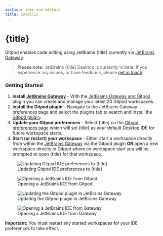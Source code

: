 ```yaml
---
section: ides-and-editors
title: IntelliJ
---
```


<script context="module">
  export const prerender = true;
</script>

# {title}

Gitpod enables code editing using JetBrains {title} currently via [JetBrains Gateway](jetbrains-gateway).

> **Please note:** JetBrains {title} Desktop is currently in beta. If you experience any issues, or have feedback, please [get in touch](/contact/support).

### Getting Started

1. **Install [JetBrains Gateway](https://www.jetbrains.com/help/idea/remote-development-a.html#gateway)** - With the [JetBrains Gateway and Gitpod](jetbrains-gateway) plugin you can create and manage your latest 20 Gitpod workspaces.
2. **Install the Gitpod plugin** - Navigate to the JetBrains Gateway preferences page and select the plugins tab to search and install the [Gitpod plugin](https://plugins.jetbrains.com/plugin/18438-gitpod-gateway).
3. **Update your Gitpod preferences** - Select {title} on the [Gitpod preferences page](https://gitpod.io/preferences) which will set {title} as your default Desktop IDE for future workspace starts.
4. **Start (or restart) your workspace** - Either start a workspace directly from within the [JetBrains Gateway](jetbrains-gateway) via the Gitpod plugin **OR** open a new workspace direclty in Gitpod where on workspace start you will be prompted to open {title} for that workspace.

<figure>
<img class="shadow-medium w-full rounded-xl max-w-3xl mt-x-small" alt="Updating Gitpod IDE preferences to {title}" src="/images/editors/select-jetbrains-ide.gif">
    <figcaption>Updating Gitpod IDE preferences to {title}</figcaption>
</figure>

<figure>
<img class="shadow-medium w-full rounded-xl max-w-3xl mt-x-small" alt="Opening a JetBrains IDE from Gitpod" src="/images/editors/opening-the-thin-jetbrains-client.gif">
    <figcaption>Opening a JetBrains IDE from Gitpod</figcaption>
</figure>

<figure>
<img class="shadow-medium w-full rounded-xl max-w-3xl mt-x-small" alt="Updating the Gitpod plugin in JetBrains Gateway" src="/images/editors/update-jetbrains-gateway-settings.gif">
    <figcaption>Updating the Gitpod plugin in JetBrains Gateway</figcaption>
</figure>

<figure>
<img class="shadow-medium w-full rounded-xl max-w-3xl mt-x-small" alt="Opening a JetBrains IDE from Gateway" src="/images/editors/open-from-jetbrains-gateway.gif">
    <figcaption>Opening a JetBrains IDE from Gateway</figcaption>
</figure>

**Important:** You must restart any started workspaces for your IDE preferences to take effect.
